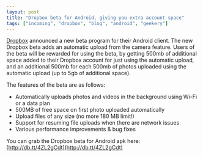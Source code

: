 ```yaml
---
layout: post
title: "Dropbox beta for Android, giving you extra account space"
tags: ["incoming", "dropbox", "blog", "android", "geekery"]
---
```

[Dropbox](http://dropbox.com) announced a new beta program for their Android client. The new Dropbox beta adds an automatic upload from the camera feature. Users of the beta will be rewarded for using the beta, by getting 500mb of additional space added to their Dropbox account for just using the automatic upload, and an additional 500mb for each 500mb of photos uploaded using the automatic upload (up to 5gb of additional space).

The features of the beta are as follows:
* Automatically uploads photos and videos in the background using Wi-Fi or a data plan
* 500MB of free space on first photo uploaded automatically
* Upload files of any size (no more 180 MB limit!)
* Support for resuming file uploads when there are network issues
* Various performance improvements & bug fixes

You can grab the Dropbox beta for Android apk here: [http://db.tt/4ZL2gCdt](http://db.tt/4ZL2gCdt)